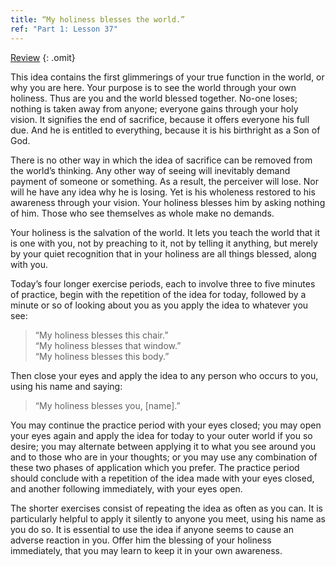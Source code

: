 ```yaml
---
title: “My holiness blesses the world.”
ref: "Part 1: Lesson 37"
---
```


<a class="hide-review" href="/acim/workbook/l058/#l037">Review</a>
{: .omit}

This idea contains the first glimmerings of your true function in the
world, or why you are here. Your purpose is to see the world through your
own holiness. Thus are you and the world blessed together. No-one loses;
nothing is taken away from anyone; everyone gains through your holy
vision. It signifies the end of sacrifice, because it offers everyone
his full due. And he is entitled to everything, because it is his
birthright as a Son of God.

There is no other way in which the idea of sacrifice can be removed from
the world’s thinking. Any other way of seeing will inevitably demand
payment of someone or something. As a result, the perceiver will lose.
Nor will he have any idea why he is losing. Yet is his wholeness restored
to his awareness through your vision. Your holiness blesses him by asking
nothing of him. Those who see themselves as whole make no demands.

Your holiness is the salvation of the world. It lets you teach the world
that it is one with you, not by preaching to it, not by telling it
anything, but merely by your quiet recognition that in your holiness are
all things blessed, along with you.

Today’s four longer exercise periods, each to involve three to five
minutes of practice, begin with the repetition of the idea for today,
followed by a minute or so of looking about you as you apply the idea to
whatever you see:

> “My holiness blesses this chair.”<br/>
> “My holiness blesses that window.”<br/>
> “My holiness blesses this body.”

Then close your eyes and apply the idea to any person who occurs to you,
using his name and saying:

> “My holiness blesses you, \[name\].”

You may continue the practice period with your eyes closed; you may open
your eyes again and apply the idea for today to your outer world if you
so desire; you may alternate between applying it
to what you see around you and to those who are in your thoughts; or you
may use any combination of these two phases of application which you
prefer. The practice period should conclude with a repetition of the
idea made with your eyes closed, and another following immediately, with
your eyes open.

The shorter exercises consist of repeating the idea as often as you can.
It is particularly helpful to apply it silently to anyone you meet,
using his name as you do so. It is essential to use the idea if anyone
seems to cause an adverse reaction in you. Offer him the blessing of
your holiness immediately, that you may learn to keep it in your own
awareness.

